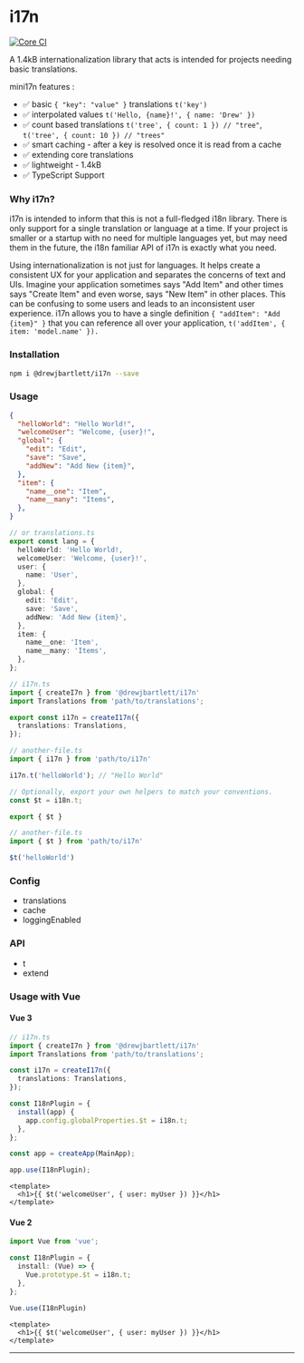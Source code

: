 # i17n

[![Core CI](https://github.com/drewjbartlett/i17n/actions/workflows/core.yml/badge.svg)](https://github.com/drewjbartlett/i17n/actions/workflows/core.yml)

A 1.4kB internationalization library that acts is intended for projects needing basic translations. 

mini17n features :

- ✅ basic `{ "key": "value" }` translations `t('key')`
- ✅ interpolated values `t('Hello, {name}!', { name: 'Drew' })`
- ✅ count based translations `t('tree', { count: 1 }) // "tree"`, `t('tree', { count: 10 }) // "trees"`
- ✅ smart caching - after a key is resolved once it is read from a cache
- ✅ extending core translations
- ✅ lightweight - 1.4kB
- ✅ TypeScript Support


### Why i17n?

i17n is intended to inform that this is not a full-fledged i18n library. There is only support for a single translation or language at a time. If your project is smaller or a startup with no need for multiple languages yet, but may need them in the future, the i18n familiar API of i17n is exactly what you need.

Using internationalization is not just for languages. It helps create a consistent UX for your application and separates the concerns of text and UIs. Imagine your application sometimes says "Add Item" and other times says "Create Item" and even worse, says "New Item" in other places. This can be confusing to some users and leads to an inconsistent user experience. i17n allows you to have a single definition `{ "addItem": "Add {item}" }` that you can reference all over your application, `t('addItem', { item: 'model.name' }).`

### Installation

```bash
npm i @drewjbartlett/i17n --save
```

### Usage


```json
{
  "helloWorld": "Hello World!",
  "welcomeUser": "Welcome, {user}!",
  "global": {
    "edit": "Edit",
    "save": "Save",
    "addNew": "Add New {item}",
  },
  "item": {
    "name__one": "Item",
    "name__many": "Items",
  },
}
```

```ts
// or translations.ts
export const lang = {
  helloWorld: 'Hello World!,
  welcomeUser: 'Welcome, {user}!',
  user: {
    name: 'User',
  },
  global: {
    edit: 'Edit',
    save: 'Save',
    addNew: 'Add New {item}',
  },
  item: {
    name__one: 'Item',
    name__many: 'Items',
  },
};
```

```ts
// i17n.ts
import { createI7n } from '@drewjbartlett/i17n'
import Translations from 'path/to/translations';

export const i17n = createI17n({
  translations: Translations,
});

// another-file.ts
import { i17n } from 'path/to/i17n'

i17n.t('helloWorld'); // "Hello World"
```

```ts
// Optionally, export your own helpers to match your conventions.
const $t = i18n.t;

export { $t }

// another-file.ts
import { $t } from 'path/to/i17n'

$t('helloWorld')
```

### Config

- translations
- cache
- loggingEnabled

### API

- t
- extend


### Usage with Vue

#### Vue 3

```ts
// i17n.ts
import { createI7n } from '@drewjbartlett/i17n'
import Translations from 'path/to/translations';

const i17n = createI17n({
  translations: Translations,
});

const I18nPlugin = {
  install(app) {
    app.config.globalProperties.$t = i18n.t;
  },
};

const app = createApp(MainApp);

app.use(I18nPlugin);
```

```vue
<template>
  <h1>{{ $t('welcomeUser', { user: myUser }) }}</h1>
</template>
```


#### Vue 2

```ts
import Vue from 'vue';

const I18nPlugin = {
  install: (Vue) => {
    Vue.prototype.$t = i18n.t;
  },
};

Vue.use(I18nPlugin)
```

```vue
<template>
  <h1>{{ $t('welcomeUser', { user: myUser }) }}</h1>
</template>
```

---